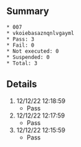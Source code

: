 ## Summary
	* 007
	* vkoiebasaznqnlvgayml
	* Pass: 3
	* Fail: 0
	* Not executed: 0
	* Suspended: 0
	* Total: 3
## Details
1. 12/12/22 12:18:59
	* Pass
2. 12/12/22 12:17:59
	* Pass
3. 12/12/22 12:15:59
	* Pass

